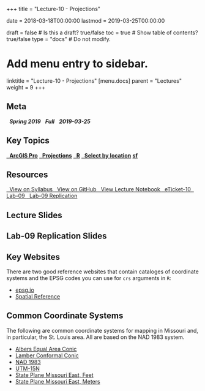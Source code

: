 +++
title = "Lecture-10 - Projections"

date = 2018-03-18T00:00:00
lastmod = 2019-03-25T00:00:00

draft = false  # Is this a draft? true/false
toc = true  # Show table of contents? true/false
type = "docs"  # Do not modify.

# Add menu entry to sidebar.
linktitle = "Lecture-10 - Projections"
[menu.docs]
  parent = "Lectures"
  weight = 9
+++

## Meta
<i class="meta-badge semester-sp19"><i class="far fa-calendar-alt fa-lg"></i>&nbsp; **Spring 2019** </i> 
<i class="meta-badge progress-full"><i class="fas fa-tasks fa-lg"></i>&nbsp; **Full** </i> 
<i class="meta-badge progress-update"><i class="far fa-clock fa-lg"></i>&nbsp; **2019-03-25** </i>

## Key Topics
<a class="meta-badge tool" href="/docs/topic-index/#a-d"><i class="fas fa-wrench fa-lg"></i>&nbsp; **ArcGIS Pro**</a>
<a class="meta-badge keyword" href="/docs/topic-index/#m-p"><i class="fas fa-tags fa-lg"></i>&nbsp; **Projections**</a> 
<a class="meta-badge tool" href="/docs/topic-index/#q-t"><i class="fas fa-wrench fa-lg"></i>&nbsp; **R**</a>
<a class="meta-badge keyword" href="/docs/topic-index/#q-t"><i class="fas fa-tags fa-lg"></i>&nbsp; **Select by location**</a>
<a class="meta-badge package" href="/docs/topic-index/#q-t"><i class="fas fa-archive fa-lg"></i> **sf**</a>

## Resources
<a class="btn btn-outline-primary resource" href="https://slu-soc5650.github.io/syllabus/lecture-10-projections.html" target="_blank"><i class="fas fa-book fa-lg"></i>&nbsp; View on Syllabus </a> 
<a class="btn btn-outline-primary resource" href="https://github.com/slu-soc5650/lecture-10" target="_blank"><i class="fab fa-github fa-lg"></i>&nbsp; View on GitHub </a> 
<a class="btn btn-outline-primary resource" href="http://slu-soc5650.github.io/lecture-10/index.nb.html" target="_blank"><i class="fab fa-markdown fa-lg"></i>&nbsp; View Lecture Notebook </a>
<a class="btn btn-outline-primary resource" href="https://goo.gl/forms/scxILPmkXJjtcQr72" target="_blank"><i class="fab fa-google fa-lg"></i>&nbsp; eTicket-10 </a>
<a class="btn btn-outline-primary resource" href="https://github.com/slu-soc5650/lecture-10/blob/master/assignments/lab-09.pdf" target="_blank"><i class="fas fa-file-pdf fa-lg"></i>&nbsp; Lab-09 </a>
<a class="btn btn-outline-primary resource" href="https://github.com/slu-soc5650/lecture-10/blob/master/assignments/lab-09-replication/" target="_blank"><i class="fas fa-folder-open fa-lg"></i>&nbsp; Lab-09 Replication </a>

## Lecture Slides
<p> </p>
<script async class="speakerdeck-embed" data-id="b5ad8a7638cd441c8e1d4f95dc169454" data-ratio="1.33333333333333" src="//speakerdeck.com/assets/embed.js"></script>
<p> </p>

## Lab-09 Replication Slides
<p> </p>
<script async class="speakerdeck-embed" data-id="8ee2961aeba546af9a1f9d016341a200" data-ratio="1.33333333333333" src="//speakerdeck.com/assets/embed.js"></script>
<p> </p>

## Key Websites
There are two good reference websites that contain cataloges of coordinate systems and the EPSG codes you can use for `crs` arguments in `R`:

* [epsg.io](http://epsg.io)
* [Spatial Reference](http://spatialreference.org)

## Common Coordinate Systems
The following are common coordinate systems for mapping in Missouri and, in particular, the St. Louis area. All are based on the NAD 1983 system.

* [Albers Equal Area Conic](http://spatialreference.org/ref/esri/usa-contiguous-albers-equal-area-conic/)
* [Lamber Conformal Conic](http://spatialreference.org/ref/esri/usa-contiguous-lambert-conformal-conic/)
* [NAD 1983](http://spatialreference.org/ref/epsg/nad83/)
* [UTM-15N](http://spatialreference.org/ref/epsg/nad83-utm-zone-15n/)
* [State Plane Missouri East, Feet](http://www.spatialreference.org/ref/esri/102296/)
* [State Plane Missouri East, Meters](http://www.spatialreference.org/ref/esri/102296/)
